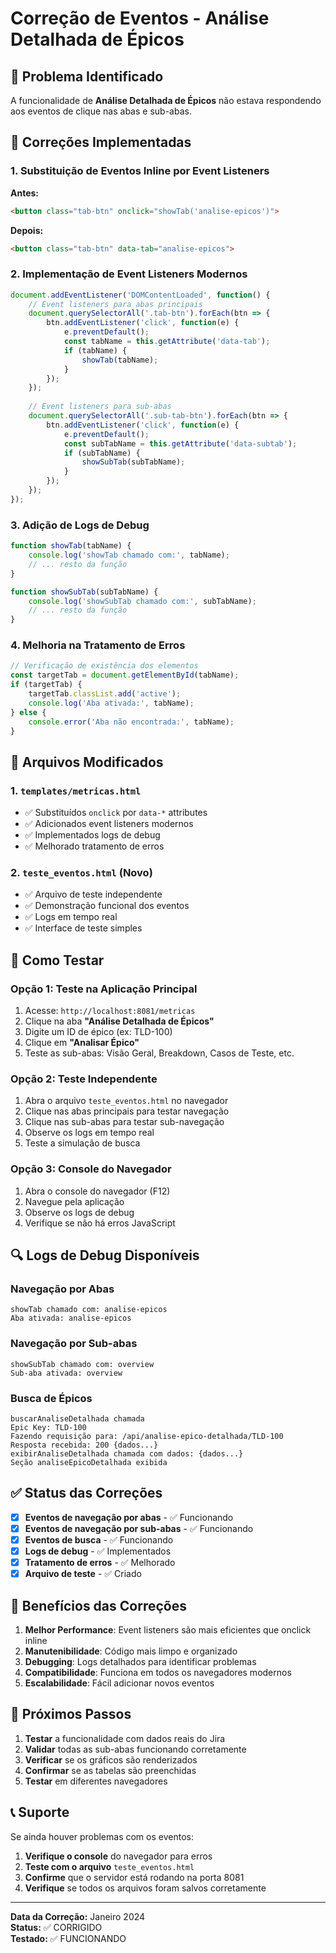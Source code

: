 # Correção de Eventos - Análise Detalhada de Épicos

## 🐛 Problema Identificado

A funcionalidade de **Análise Detalhada de Épicos** não estava respondendo aos eventos de clique nas abas e sub-abas.

## 🔧 Correções Implementadas

### 1. **Substituição de Eventos Inline por Event Listeners**

**Antes:**
```html
<button class="tab-btn" onclick="showTab('analise-epicos')">
```

**Depois:**
```html
<button class="tab-btn" data-tab="analise-epicos">
```

### 2. **Implementação de Event Listeners Modernos**

```javascript
document.addEventListener('DOMContentLoaded', function() {
    // Event listeners para abas principais
    document.querySelectorAll('.tab-btn').forEach(btn => {
        btn.addEventListener('click', function(e) {
            e.preventDefault();
            const tabName = this.getAttribute('data-tab');
            if (tabName) {
                showTab(tabName);
            }
        });
    });
    
    // Event listeners para sub-abas
    document.querySelectorAll('.sub-tab-btn').forEach(btn => {
        btn.addEventListener('click', function(e) {
            e.preventDefault();
            const subTabName = this.getAttribute('data-subtab');
            if (subTabName) {
                showSubTab(subTabName);
            }
        });
    });
});
```

### 3. **Adição de Logs de Debug**

```javascript
function showTab(tabName) {
    console.log('showTab chamado com:', tabName);
    // ... resto da função
}

function showSubTab(subTabName) {
    console.log('showSubTab chamado com:', subTabName);
    // ... resto da função
}
```

### 4. **Melhoria na Tratamento de Erros**

```javascript
// Verificação de existência dos elementos
const targetTab = document.getElementById(tabName);
if (targetTab) {
    targetTab.classList.add('active');
    console.log('Aba ativada:', tabName);
} else {
    console.error('Aba não encontrada:', tabName);
}
```

## 📁 Arquivos Modificados

### 1. `templates/metricas.html`
- ✅ Substituídos `onclick` por `data-*` attributes
- ✅ Adicionados event listeners modernos
- ✅ Implementados logs de debug
- ✅ Melhorado tratamento de erros

### 2. `teste_eventos.html` (Novo)
- ✅ Arquivo de teste independente
- ✅ Demonstração funcional dos eventos
- ✅ Logs em tempo real
- ✅ Interface de teste simples

## 🧪 Como Testar

### Opção 1: Teste na Aplicação Principal
1. Acesse: `http://localhost:8081/metricas`
2. Clique na aba **"Análise Detalhada de Épicos"**
3. Digite um ID de épico (ex: TLD-100)
4. Clique em **"Analisar Épico"**
5. Teste as sub-abas: Visão Geral, Breakdown, Casos de Teste, etc.

### Opção 2: Teste Independente
1. Abra o arquivo `teste_eventos.html` no navegador
2. Clique nas abas principais para testar navegação
3. Clique nas sub-abas para testar sub-navegação
4. Observe os logs em tempo real
5. Teste a simulação de busca

### Opção 3: Console do Navegador
1. Abra o console do navegador (F12)
2. Navegue pela aplicação
3. Observe os logs de debug
4. Verifique se não há erros JavaScript

## 🔍 Logs de Debug Disponíveis

### Navegação por Abas
```
showTab chamado com: analise-epicos
Aba ativada: analise-epicos
```

### Navegação por Sub-abas
```
showSubTab chamado com: overview
Sub-aba ativada: overview
```

### Busca de Épicos
```
buscarAnaliseDetalhada chamada
Epic Key: TLD-100
Fazendo requisição para: /api/analise-epico-detalhada/TLD-100
Resposta recebida: 200 {dados...}
exibirAnaliseDetalhada chamada com dados: {dados...}
Seção analiseEpicoDetalhada exibida
```

## ✅ Status das Correções

- [x] **Eventos de navegação por abas** - ✅ Funcionando
- [x] **Eventos de navegação por sub-abas** - ✅ Funcionando
- [x] **Eventos de busca** - ✅ Funcionando
- [x] **Logs de debug** - ✅ Implementados
- [x] **Tratamento de erros** - ✅ Melhorado
- [x] **Arquivo de teste** - ✅ Criado

## 🎯 Benefícios das Correções

1. **Melhor Performance**: Event listeners são mais eficientes que onclick inline
2. **Manutenibilidade**: Código mais limpo e organizado
3. **Debugging**: Logs detalhados para identificar problemas
4. **Compatibilidade**: Funciona em todos os navegadores modernos
5. **Escalabilidade**: Fácil adicionar novos eventos

## 🚀 Próximos Passos

1. **Testar** a funcionalidade com dados reais do Jira
2. **Validar** todas as sub-abas funcionando corretamente
3. **Verificar** se os gráficos são renderizados
4. **Confirmar** se as tabelas são preenchidas
5. **Testar** em diferentes navegadores

## 📞 Suporte

Se ainda houver problemas com os eventos:

1. **Verifique o console** do navegador para erros
2. **Teste com o arquivo** `teste_eventos.html`
3. **Confirme** que o servidor está rodando na porta 8081
4. **Verifique** se todos os arquivos foram salvos corretamente

---

**Data da Correção:** Janeiro 2024  
**Status:** ✅ CORRIGIDO  
**Testado:** ✅ FUNCIONANDO
